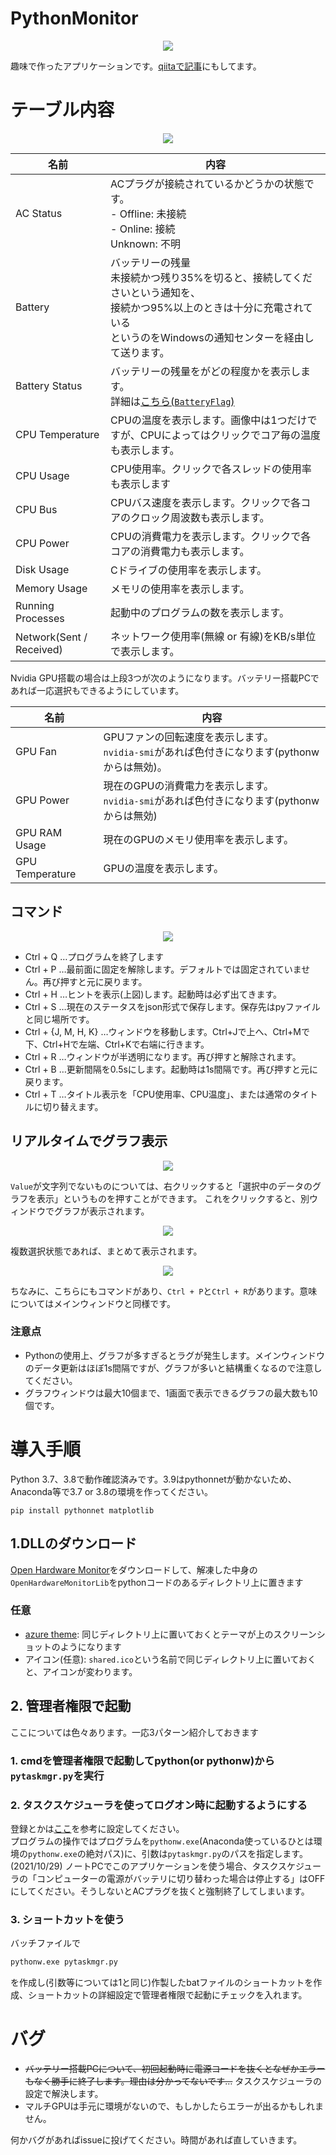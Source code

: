 # PythonMonitor
<div style="text-align: center;"><p>
<img src="https://qiita-image-store.s3.ap-northeast-1.amazonaws.com/0/783413/64affa37-bec0-bd4b-e086-132e0534efd5.png" ></p></div>

趣味で作ったアプリケーションです。[qiitaで記事](https://qiita.com/ppza53893/items/6bd3c5923376f348889b)にもしてます。


# テーブル内容
<div style="text-align: center;">
<img src="https://qiita-image-store.s3.ap-northeast-1.amazonaws.com/0/783413/83454a17-7cb8-b03c-35a5-c25e84be3278.jpeg"></div>

|名前|内容|
|---|---|
|AC Status|ACプラグが接続されているかどうかの状態です。<br>- Offline: 未接続<br>- Online: 接続<br>Unknown: 不明|
|Battery|バッテリーの残量<br>未接続かつ残り35%を切ると、接続してくださいという通知を、<br>接続かつ95%以上のときは十分に充電されている<br>というのをWindowsの通知センターを経由して送ります。|
|Battery Status|バッテリーの残量をがどの程度かを表示します。<br>詳細は[こちら(`BatteryFlag`)](https://docs.microsoft.com/en-us/windows/win32/api/winbase/ns-winbase-system_power_status#members)|
|CPU Temperature|CPUの温度を表示します。画像中は1つだけですが、CPUによってはクリックでコア毎の温度も表示します。|
|CPU Usage|CPU使用率。クリックで各スレッドの使用率も表示します|
|CPU Bus|CPUバス速度を表示します。クリックで各コアのクロック周波数も表示します。|
|CPU Power|CPUの消費電力を表示します。クリックで各コアの消費電力も表示します。|
|Disk Usage|Cドライブの使用率を表示します。|
|Memory Usage|メモリの使用率を表示します。|
|Running Processes|起動中のプログラムの数を表示します。|
|Network(Sent / Received)|ネットワーク使用率(無線 or 有線)をKB/s単位で表示します。|

Nvidia GPU搭載の場合は上段3つが次のようになります。バッテリー搭載PCであれば一応選択もできるようにしています。

|名前|内容|
|---|---|
|GPU Fan|GPUファンの回転速度を表示します。<br>`nvidia-smi`があれば色付きになります(pythonwからは無効)。|
|GPU Power|現在のGPUの消費電力を表示します。<br>`nvidia-smi`があれば色付きになります(pythonwからは無効)|
|GPU RAM Usage|現在のGPUのメモリ使用率を表示します。|
|GPU Temperature|GPUの温度を表示します。|

## コマンド

<div style="text-align: center;">
<img src="https://qiita-image-store.s3.ap-northeast-1.amazonaws.com/0/783413/f661fdf9-02e6-47e8-480b-47403374fe1e.jpeg"></div>

- Ctrl + Q …プログラムを終了します
- Ctrl + P …最前面に固定を解除します。デフォルトでは固定されていません。再び押すと元に戻ります。
- Ctrl + H …ヒントを表示(上図)します。起動時は必ず出てきます。
- Ctrl + S …現在のステータスをjson形式で保存します。保存先はpyファイルと同じ場所です。
- Ctrl + {J, M, H, K} …ウィンドウを移動します。Ctrl+Jで上へ、Ctrl+Mで下、Ctrl+Hで左端、Ctrl+Kで右端に行きます。
- Ctrl + R …ウィンドウが半透明になります。再び押すと解除されます。
- Ctrl + B …更新間隔を0.5sにします。起動時は1s間隔です。再び押すと元に戻ります。
- Ctrl + T …タイトル表示を「CPU使用率、CPU温度」、または通常のタイトルに切り替えます。

## リアルタイムでグラフ表示

<div style="text-align: center;">
<img src="https://qiita-image-store.s3.ap-northeast-1.amazonaws.com/0/783413/355856f3-5f60-5ae0-d796-7a7f691a5b05.jpeg"></div>

`Value`が文字列でないものについては、右クリックすると「選択中のデータのグラフを表示」というものを押すことができます。
これをクリックすると、別ウィンドウでグラフが表示されます。

<div style="text-align: center;">
<img src="https://qiita-image-store.s3.ap-northeast-1.amazonaws.com/0/783413/12929ddd-1770-63b7-35e2-eff04dd09a34.jpeg"></div>

複数選択状態であれば、まとめて表示されます。

<div style="text-align: center;">
<img src="https://qiita-image-store.s3.ap-northeast-1.amazonaws.com/0/783413/2dbd6792-fe1f-049d-b55d-afd0d3b6f358.jpeg"></div>

ちなみに、こちらにもコマンドがあり、`Ctrl + P`と`Ctrl + R`があります。意味についてはメインウィンドウと同様です。

### 注意点
- Pythonの使用上、グラフが多すぎるとラグが発生します。メインウィンドウのデータ更新はほぼ1s間隔ですが、グラフが多いと結構重くなるので注意してください。
- グラフウィンドウは最大10個まで、1画面で表示できるグラフの最大数も10個です。


# 導入手順
Python 3.7、3.8で動作確認済みです。3.9はpythonnetが動かないため、Anaconda等で3.7 or 3.8の環境を作ってください。

```shell
pip install pythonnet matplotlib
```


## 1.DLLのダウンロード
[Open Hardware Monitor](https://openhardwaremonitor.org/downloads/)をダウンロードして、解凍した中身の`OpenHardwareMonitorLib`をpythonコードのあるディレクトリ上に置きます

### 任意
- [azure theme](https://github.com/rdbende/Azure-ttk-theme): 同じディレクトリ上に置いておくとテーマが上のスクリーンショットのようになります
- アイコン(任意): `shared.ico`という名前で同じディレクトリ上に置いておくと、アイコンが変わります。

## 2. 管理者権限で起動
ここについては色々あります。一応3パターン紹介しておきます

### 1. cmdを管理者権限で起動してpython(or pythonw)から`pytaskmgr.py`を実行

### 2. タスクスケジューラを使ってログオン時に起動するようにする
登録とかは[ここ](https://pc-karuma.net/windows-10-task-schedule-without-uac-prompt/)を参考に設定してください。<br>プログラムの操作ではプログラムを`pythonw.exe`(Anaconda使っているひとは環境の`pythonw.exe`の絶対パス)に、引数は`pytaskmgr.py`のパスを指定します。
(2021/10/29) ノートPCでこのアプリケーションを使う場合、タスクスケジューラの「コンピューターの電源がバッテリに切り替わった場合は停止する」はOFFにしてください。そうしないとACプラグを抜くと強制終了してしまいます。

### 3. ショートカットを使う
バッチファイルで

```bash
pythonw.exe pytaskmgr.py
```
を作成し(引数等については1と同じ)作製したbatファイルのショートカットを作成、ショートカットの詳細設定で管理者権限で起動にチェックを入れます。

# バグ
- ~~バッテリー搭載PCについて、初回起動時に電源コードを抜くとなぜかエラーもなく勝手に終了します。理由は分かってないです…~~ タスクスケジューラの設定で解決します。
- マルチGPUは手元に環境がないので、もしかしたらエラーが出るかもしれません。

何かバグがあればissueに投げてください。時間があれば直していきます。